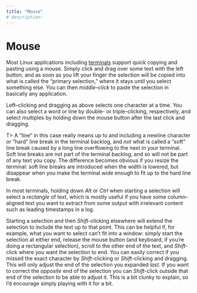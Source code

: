 ```yaml
---
title: "Mouse"
# description:
---
```


# Mouse


Most Linux applications including [terminals](#copying-and-pasting-terminal) support quick copying and pasting using a mouse. Simply click and drag over some text with the left button, and as soon as you lift your finger the selection will be copied into what is called the “primary selection,” where it stays until you select something else. You can then *middle–click* to paste the selection in basically any application.

Left–clicking and dragging as above selects one character at a time. You can also select a word or line by double- or triple–clicking, respectively, and select multiples by holding down the mouse button after the last click and dragging.

T> A “line” in this case really means up to and including a newline character or “hard” line break in the terminal backlog, and *not* what is called a “soft” line break caused by a long line overflowing to the next in your terminal. Soft line breaks are not part of the terminal backlog, and so will not be part of any text you copy. The difference becomes obvious if you resize the terminal: soft line breaks are introduced when the width is lowered, but disappear when you make the terminal wide enough to fit up to the hard line break.

In most terminals, holding down *Alt* or *Ctrl* when starting a selection will select a *rectangle* of text, which is mostly useful if you have some column–aligned text you want to extract from some output with irrelevant content such as leading timestamps in a log.

Starting a selection and then *Shift*-clicking elsewhere will extend the selection to include the text up to that point. This can be helpful if,  for example, what you want to select can’t fit into a window: simply start the selection at either end, release the mouse button (and keyboard, if you’re doing a rectangular selection), scroll to the other end of the text, and *Shift*-click where you want the selection to end. You can easily correct if you missed the exact character by *Shift*-clicking or *Shift*-clicking and dragging. This will only adjust the end of the selection you expanded *last.* If you want to correct the *opposite* end of the selection you can *Shift*-click outside that end of the selection to be able to adjust it. This is a bit clunky to explain, so I’d encourage simply playing with it for a bit.
